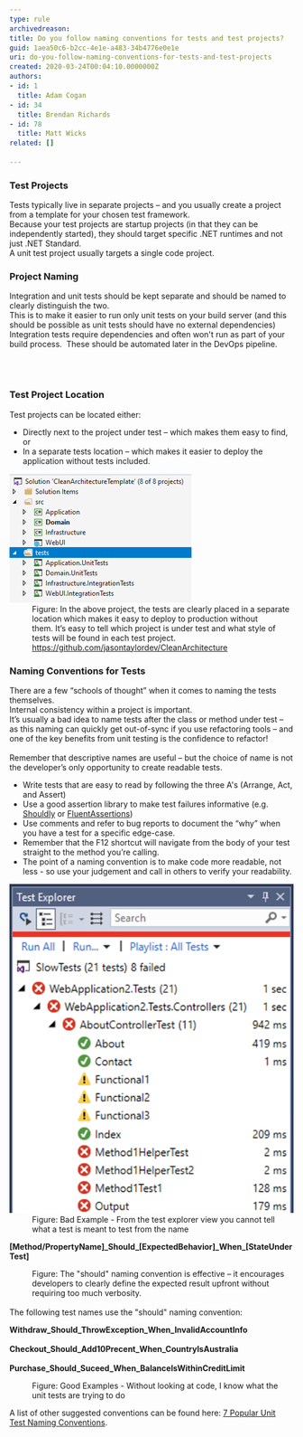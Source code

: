 ```yaml
---
type: rule
archivedreason: 
title: Do you follow naming conventions for tests and test projects?
guid: 1aea50c6-b2cc-4e1e-a483-34b4776e0e1e
uri: do-you-follow-naming-conventions-for-tests-and-test-projects
created: 2020-03-24T00:04:10.0000000Z
authors:
- id: 1
  title: Adam Cogan
- id: 34
  title: Brendan Richards
- id: 78
  title: Matt Wicks
related: []

---
```



<h3 class="ssw15-rteElement-H3">Test Projects​​<br></h3><p>Tests typically live in separate projects – and you usually create a project from a template for your chosen test framework.<br>Because your test projects are startup projects (in that they can be independently started), they should target specific .NET runtimes and not just .NET Standard.<br>A unit test project usually targets a single code project.</p><h3 class="ssw15-rteElement-H3">Project Naming​<br></h3><p>Integration and unit tests should be kept separate and should be named to clearly distinguish the two.<br>This is to make it easier to run only unit tests on your build server (and this should be possible as unit tests should have no external dependencies) <br>Integration tests require dependencies and often won't run as part of your build process.  These should be automated later in the DevOps pipeline.<br></p>
<br><excerpt class='endintro'></excerpt><br>
<h3 class="ssw15-rteElement-H3">​Test Project Location​<br></h3><p>Test projects can be located either:<br></p><ul><li>Directly next to the project under test – which makes them easy to find, or<br></li><li>In a separate tests location – which makes it easier to deploy the application without tests included.<br></li></ul><dl class="badImage"><dt>
      <img src="clean-architecture-naming.png" alt="clean-architecture-naming.png" />
   </dt><dd>Figure: In the above project, the tests are clearly placed in a separate location which makes it easy to deploy to production without them. It’s easy to tell which project is under test and what style of tests will be found in each test project. 
      <a href="https://github.com/jasontaylordev/CleanArchitecture">https://github.com/jasontaylordev/CleanArchitecture​</a></dd></dl><h3 class="ssw15-rteElement-H3">​Naming Conventions for Tests​​<br></h3>There are a few “schools of thought” when it comes to naming the tests themselves. <br>Internal consistency within a project is important.<br>It’s usually a bad idea to name tests after the class or method under test – as this naming can quickly get out-of-sync if you use refactoring tools – and one of the key benefits from unit testing is the confidence to refactor!<br> <br>Remember that descriptive names are useful – but the choice of name is not the developer’s only opportunity to create readable tests.<br>
<ul><li>Write tests that are easy to read by following the three A's (Arrange, Act, and Assert)<br></li><li>Use a good assertion library to make test failures informative (e.g. <a href="https://github.com/shouldly/shouldly">Shouldly</a> or <a href="https://fluentassertions.com/">FluentAssertions</a>)<br></li><li>Use comments and refer to bug reports to document the “why” when you have a test for a specific edge-case. </li><li>Remember that the F12 shortcut will navigate from the body of your test straight to the method you’re calling.</li><li>The point of a naming convention is to make code more readable, not less - so use your judgement and call in others to verify your readability.<br></li></ul><dl class="badImage"><dt><img src="bad-naming.png" alt="bad-naming.png" />​</dt><dd>Figure: Bad Example - From the test explorer view you cannot tell what a test is meant to test from the name</dd></dl><p class="ssw15-rteElement-CodeArea"> 
   <b>[Method/PropertyName]_Should_[ExpectedBehavior]_When_[StateUnderTest]</b></p><dd class="ssw15-rteElement-FigureNormal">Figure: The "should" naming convention is effective – it encourages developers to clearly define the expected result upfront without requiring too much verbosity.</dd> <br>The following test names use the "should" naming convention:<br> 
<p class="ssw15-rteElement-CodeArea"><b>Withdraw_Should_ThrowException_When_InvalidAccountInfo</b><br><br><strong>Checkout_Should_Add10Precent_When_CountryIsAustralia</strong><br><br><b>Purchase_Should_Suceed_When_BalanceIsWithinCreditLimit</b><br></p><dd class="ssw15-rteElement-FigureGood">Figure: Good Examples - Without looking at code, I know what the unit tests are trying to do<br></dd><p>A list of other suggested conventions can be found here: <a href="https://dzone.com/articles/7-popular-unit-test-naming">7 Popular Unit Test Naming Conventions</a>.</p>


